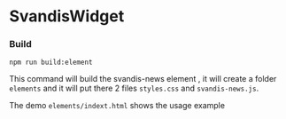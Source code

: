 # SvandisWidget

### Build 

`npm run build:element`

This command will build the svandis-news element , it will create a folder `elements` and it will put there 
2 files `styles.css` and `svandis-news.js`.

The demo `elements/indext.html` shows the usage example

